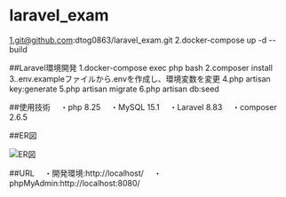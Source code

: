 # laravel_exam
1.git@github.com:dtog0863/laravel_exam.git
2.docker-compose up -d --build

##Laravel環境開発
    1.docker-compose exec php bash
    2.composer install
    3..env.exampleファイルから.envを作成し、環境変数を変更
    4.php artisan key:generate
    5.php artisan migrate
    6.php artisan db:seed

##使用技術
　・php 8.25
　・MySQL 15.1
　・Laravel 8.83
　・composer 2.6.5

##ER図

![ER図](./er-chart.dwawio.svg)

##URL
　・開発環境:http://localhost/
　・phpMyAdmin:http://localhost:8080/

